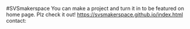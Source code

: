 #SVSmakerspace
You can make a project and turn it in to be featured on home page.
Plz check it out!
https://svsmakerspace.github.io/index.html
contact:
